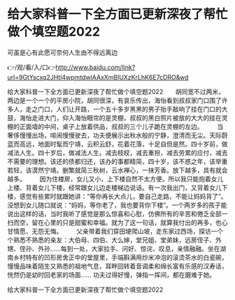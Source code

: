 # 给大家科普一下全方面已更新深夜了帮忙做个填空题2022
可虽是心有此愿可奈何人生由不得远离边

👉/观/看/入/口👉http://www.baidu.com/link?url=9GtYscxq2JHtl4wpmtdwIAAxXmBlUXzKrLhK6E7cDRO&wd

给大家科普一下全方面已更新深夜了帮忙做个填空题2022　　胡同宽不过两米，两边是一个一个的平房小院，胡同很深，有哀乐传出，海怡看到叔叔家门口围了许多人，走之门口，人们让开路，一个五十多岁黑黑的男子抬手敲响了挂在门口的大鼓，海怡走进大门，仰入海怡眼帘的是灵棚，叔叔的黑白照片被放的大大的挂在灵棚的正面墙的中间，桌子上放着供品，叔叔的三个儿子跪在灵棚的左边。
　　当奢侈慢慢出场，喧闹慢慢驶去，功夫便展示出秋水般的宁静，澄清而无尘。天际蔚蓝而高远，地面时髦而宁靖，云积云舒，花着花落，十足自但是然。四十岁前，做减法人生。四十岁后，做减法人生。减去枝杈，减去重担，减去劳累的应付，减去不需要的理想。该还的债都归还，该办的事都精简，四十岁，该不惑之年，该举重若轻，该漠然宁靖。删繁就简三秋树，云水禅心，一抹芳香。放下越多，具有就会越多。
　　因为住楼房，女儿又小，上下楼自然不太方便。所以我只能抱着女儿上楼、背着女儿下楼，经常跟女儿边走楼梯边说话。有一次我出门，又背着女儿下楼，感觉有些累时就跟她讲：“等你再长大点儿，要自己走路，不能让妈妈背了”。没想到女儿随口就说：“妈妈，等你老了，我也要背你下楼”。一个两岁多的孩子能说出这样的话，当时我听了感觉是那么惊喜和心慰，仿佛所有的辛苦和倦乏全部一扫而空，留在心里的只是甜蜜和幸福。就为了这一句话，就算我付出的再多，也心甘情愿、无怨无悔。
　　父亲带着我们穿田埂爬山坡，走东家过西场，探访一个个熟悉不熟悉的亲友：大伯母、四伯、大么婶，堂兄姐、堂弟妹，远房侄子、外甥、侄孙、外孙……每到一处，大家拉手、问好、惊诧、叹息，亲情融融。坐在湖南乡村特有的凹形房舍正中的堂屋里，手端斟满用炒米冲泡的滚烫茶水的白瓷碗，慢慢品味着陌生又熟悉的祖地气息，耳畔回转着音调柔和绵长富有乐感的汉寿话，恍然仍是幼时回老家的场面……
功夫过得好慢，弹指一挥间，都在磨难于她。

给大家科普一下全方面已更新深夜了帮忙做个填空题2022
